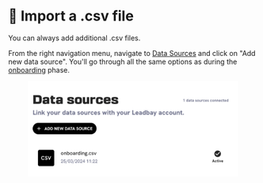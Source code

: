 # 📄 Import a .csv file

You can always add additional .csv files.

From the right navigation menu, navigate to [Data Sources](https://leadbay.app/integrations) and click on "Add new data source". You'll go through all the same options as during the [onboarding](../quick-start.md#upload-csv) phase.

<figure><img src="../../.gitbook/assets/image (1) (1) (1) (1) (1).png" alt=""><figcaption></figcaption></figure>

